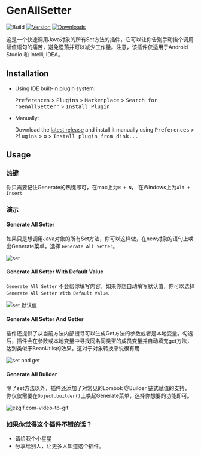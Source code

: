 # GenAllSetter

![Build](https://github.com/TonyPhoneix/genallsetter2kt/workflows/Build/badge.svg)
[![Version](https://img.shields.io/jetbrains/plugin/v/13688-genallsetter.svg)](https://plugins.jetbrains.com/plugin/13688-genallsetter)
[![Downloads](https://img.shields.io/jetbrains/plugin/d/13688-genallsetter.svg)](https://plugins.jetbrains.com/plugin/13688-genallsetter)
<!-- Plugin description -->
这是一个快速调用Java对象的所有Set方法的插件，它可以让你告别手动挨个调用赋值语句的痛苦，避免遗落并可以减少工作量。注意，该插件仅适用于Android Studio 和 Intellij IDEA。
## Installation

- Using IDE built-in plugin system:
  
  <kbd>Preferences</kbd> > <kbd>Plugins</kbd> > <kbd>Marketplace</kbd> > <kbd>Search for "GenAllSetter"</kbd> >
  <kbd>Install Plugin</kbd>
  
- Manually:

  Download the [latest release](https://github.com/TonyPhoneix/genallsetter2kt/releases/latest) and install it manually using
  <kbd>Preferences</kbd> > <kbd>Plugins</kbd> > <kbd>⚙️</kbd> > <kbd>Install plugin from disk...</kbd>
## Usage

### 热键

你只需要记住Generate的热键即可，在mac上为`⌘ + N`， 在Windows上为`Alt + Insert`

### 演示

#### Generate All Setter 

如果只是想调用Java对象的所有Set方法，你可以这样做，在new对象的语句上唤出Generate菜单，选择 `Generate All Setter`。

![set](https://tva1.sinaimg.cn/large/007S8ZIlgy1gide98s6wng30go0km0yp.gif)

#### Generate All Setter With Default Value

`Generate All Setter` 不会帮你填写内容，如果你想自动填写默认值，你可以选择`Generate All Setter With Default Value`.

![set 默认值](https://tva1.sinaimg.cn/large/007S8ZIlgy1gideb8a62zg30go0kmjzi.gif)

#### Generate All Setter And Getter

插件还提供了从当前方法内部搜寻可以生成Get方法的参数或者是本地变量。勾选后，插件会在参数或本地变量中寻找同名同类型的成员变量并自动填充get方法，达到类似于BeanUtils的效果。这对于对象转换来说很有用

![set and get](https://tva1.sinaimg.cn/large/007S8ZIlgy1gidefncktlg30go0kmnpd.gif)



#### Generate All Builder

除了set方法以外，插件还添加了对常见的Lombok @Builder 链式赋值的支持，你仅仅需要在`Object.builder()`上唤起Generate菜单，选择你想要的功能即可。

![ezgif.com-video-to-gif](https://tva1.sinaimg.cn/large/007S8ZIlgy1gidejc9wr1g30go0km4l3.gif)

### 如果你觉得这个插件不错的话？

- 请给我个小星星
- 分享给别人，让更多人知道这个插件。
<!-- Plugin description end -->